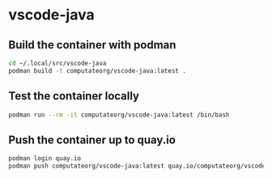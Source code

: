 # vscode-java

## Build the container with podman

```bash
cd ~/.local/src/vscode-java
podman build -t computateorg/vscode-java:latest .
```

## Test the container locally
```bash
podman run --rm -it computateorg/vscode-java:latest /bin/bash
```

## Push the container up to quay.io
```bash
podman login quay.io
podman push computateorg/vscode-java:latest quay.io/computateorg/vscode-java:latest
```
